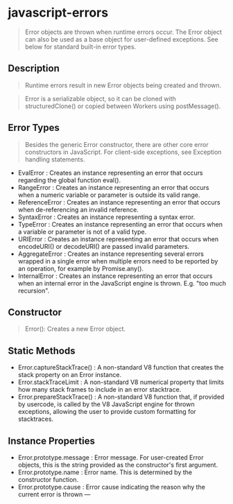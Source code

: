 # javascript-errors

> Error objects are thrown when runtime errors occur. The Error object can also be used as a base object for user-defined exceptions. See below for standard built-in error types.

## Description
 > Runtime errors result in new Error objects being created and thrown.

 > Error is a serializable object, so it can be cloned with structuredClone() or copied between Workers using postMessage().

## Error Types
> Besides the generic Error constructor, there are other core error constructors in JavaScript. For client-side exceptions, see Exception handling statements.
- EvalError : Creates an instance representing an error that occurs regarding the global function eval().
- RangeError : Creates an instance representing an error that occurs when a numeric variable or parameter is outside its valid range.
- ReferenceError : Creates an instance representing an error that occurs when de-referencing an invalid reference.
- SyntaxError : Creates an instance representing a syntax error.
- TypeError : Creates an instance representing an error that occurs when a variable or parameter is not of a valid type.
- URIError : Creates an instance representing an error that occurs when encodeURI() or decodeURI() are passed invalid parameters.
- AggregateError : Creates an instance representing several errors wrapped in a single error when multiple errors need to be reported by an operation, for example by Promise.any().
- InternalError : Creates an instance representing an error that occurs when an internal error in the JavaScript engine is thrown. E.g. "too much recursion".

## Constructor
> Error(): Creates a new Error object.

## Static Methods
- Error.captureStackTrace() : A non-standard V8 function that creates the stack property on an Error instance.
- Error.stackTraceLimit : A non-standard V8 numerical property that limits how many stack frames to include in an error stacktrace.
- Error.prepareStackTrace() : A non-standard V8 function that, if provided by usercode, is called by the V8 JavaScript engine for thrown exceptions, allowing the user to provide custom formatting for stacktraces.

## Instance Properties
- Error.prototype.message : Error message. For user-created Error objects, this is the string provided as the constructor's first argument.
- Error.prototype.name : Error name. This is determined by the constructor function.
- Error.prototype.cause : Error cause indicating the reason why the current error is thrown — 